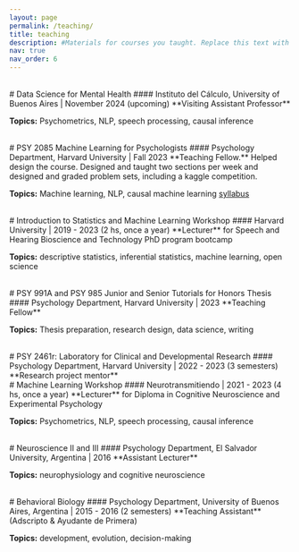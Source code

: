 ```yaml
---
layout: page
permalink: /teaching/
title: teaching
description: #Materials for courses you taught. Replace this text with your description.
nav: true
nav_order: 6
---
```

<br>
# Data Science for Mental Health 
#### Instituto del Cálculo, University of Buenos Aires | November 2024 (upcoming)
**Visiting Assistant Professor**

**Topics:** Psychometrics, NLP, speech processing, causal inference 

<br>
# PSY 2085 Machine Learning for Psychologists
#### Psychology Department, Harvard University | Fall 2023 
**Teaching Fellow.** Helped design the course. Designed and taught two sections per week and designed and graded problem sets, including a kaggle competition. 

**Topics:** Machine learning, NLP, causal machine learning [syllabus](https://drive.google.com/file/d/1bqxnEVFarTLSjsK8lhLhLgc2AzF3_-Uj/view?usp=sharing)

<br>
# Introduction to Statistics and Machine Learning Workshop
#### Harvard University | 2019 - 2023 (2 hs, once a year)
**Lecturer** for Speech and Hearing Bioscience and Technology PhD program bootcamp

**Topics:** descriptive statistics, inferential statistics, machine learning, open science

<br>
# PSY 991A and PSY 985 Junior and Senior Tutorials for Honors Thesis
#### Psychology Department, Harvard University | 2023
**Teaching Fellow**

**Topics:** Thesis preparation, research design, data science, writing

<br>
# PSY 2461r: Laboratory for Clinical and Developmental Research
#### Psychology Department, Harvard University | 2022 - 2023 (3 semesters)
**Research project mentor**

<br>
# Machine Learning Workshop
#### Neurotransmitiendo | 2021 - 2023 (4 hs, once a year)
**Lecturer** for Diploma in Cognitive Neuroscience and Experimental Psychology

**Topics:** Psychometrics, NLP, speech processing, causal inference 

<br>
# Neuroscience II and III 
#### Psychology Department, El Salvador University, Argentina | 2016
**Assistant Lecturer**

**Topics:** neurophysiology and cognitive neuroscience

<br>
# Behavioral Biology
#### Psychology Department, University of Buenos Aires, Argentina | 2015 - 2016 (2 semesters)
**Teaching Assistant** (Adscripto & Ayudante de Primera)

**Topics:** development, evolution, decision-making
